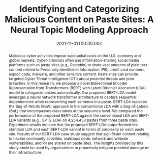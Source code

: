 ---
title: 'Identifying and Categorizing Malicious Content on Paste Sites: A Neural Topic Modeling Approach'

# Authors
# If you created a profile for a user (e.g. the default `admin` user), write the username (folder name) here
# and it will be replaced with their full name and linked to their profile.
authors:
  - Tala Vahedi
  - admin
  - Sagar Samtani
  - Hsinchun Chen

date: '2021-11-01T00:00:00Z'
doi: '10.1109/ISI53945.2021.9624765'

# Schedule page publish date (NOT publication's date).
publishDate: '2017-01-01T00:00:00Z'

# Publication type.
# Legend: 0 = Uncategorized; 1 = Conference paper; 2 = Journal article;
# 3 = Preprint / Working Paper; 4 = Report; 5 = Book; 6 = Book section;
# 7 = Thesis; 8 = Patent
publication_types: ['1']

# Publication name and optional abbreviated publication name.
publication: In *2021 IEEE International Conference on Intelligence and Security Informatics (ISI)*
publication_short: In *IEEE ISI*

abstract: Malicious cyber activities impose substantial costs on the U.S. economy and global markets. Cyber-criminals often use information-sharing social media platforms such as paste sites (e.g., Pastebin) to share vast amounts of plain text content related to Personally Identifiable Information (PII), credit card numbers, exploit code, malware, and other sensitive content. Paste sites can provide targeted Cyber Threat Intelligence (CTI) about potential threats and prior breaches. In this research, we propose a novel Bidirectional Encoder Representation from Transformers (BERT) with Latent Dirichlet Allocation (LDA) model to categorize pastes automatically. Our proposed BERT-LDA model leverages a neural network transformer architecture to capture sequential dependencies when representing each sentence in a paste. BERT-LDA replaces the Bag-of-Words (BoW) approach in the conventional LDA with a Bag-of-Labels (BoL) that encompasses class labels at the sequence level. We compared the performance of the proposed BERT-LDA against the conventional LDA and BERT-LDA variants (e.g., GPT2-LDA) on 4,254,453 pastes from three paste sites. Experiment results indicate that the proposed BERT-LDA outperformed the standard LDA and each BERT-LDA variant in terms of perplexity on each paste site. Results of our BERT-LDA case study suggest that significant content relating to hacker community activities, malicious code, network and website vulnerabilities, and PII are shared on paste sites. The insights provided by this study could be used by organizations to proactively mitigate potential damage on their infrastructure.
# Summary. An optional shortened abstract.
#summary: Lorem ipsum dolor sit amet, consectetur adipiscing elit. Duis posuere tellus ac convallis placerat. Proin tincidunt magna sed ex sollicitudin condimentum.

tags:
- Hacker Forums
- Cyber Threat Intelligence
- Deep Learning
- Transformers / LLMs
- Exploit Labeling
featured: false

# Custom links (uncomment lines below)
# links:
# - name: Custom Link
#   url: http://example.org

url_pdf: 'https://par.nsf.gov/servlets/purl/10336827'
#url_code: 'https://github.com/wowchemy/wowchemy-hugo-themes'
#url_dataset: 'https://github.com/wowchemy/wowchemy-hugo-themes'
#url_poster: ''
#url_project: ''
#url_slides: ''
#url_source: 'https://github.com/wowchemy/wowchemy-hugo-themes'
#url_video: 'https://youtube.com'

# Associated Projects (optional).
#   Associate this publication with one or more of your projects.
#   Simply enter your project's folder or file name without extension.
#   E.g. `internal-project` references `content/project/internal-project/index.md`.
#   Otherwise, set `projects: []`.
#projects:
#  - example

# Slides (optional).
#   Associate this publication with Markdown slides.
#   Simply enter your slide deck's filename without extension.
#   E.g. `slides: "example"` references `content/slides/example/index.md`.
#   Otherwise, set `slides: ""`.
# slides: example
---